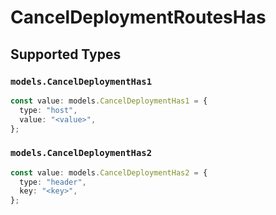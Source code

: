 # CancelDeploymentRoutesHas


## Supported Types

### `models.CancelDeploymentHas1`

```typescript
const value: models.CancelDeploymentHas1 = {
  type: "host",
  value: "<value>",
};
```

### `models.CancelDeploymentHas2`

```typescript
const value: models.CancelDeploymentHas2 = {
  type: "header",
  key: "<key>",
};
```

